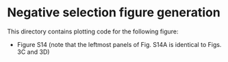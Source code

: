 # Negative selection figure generation

This directory contains plotting code for the following figure:

- Figure S14 (note that the leftmost panels of Fig. S14A is identical to Figs. 3C and 3D)
